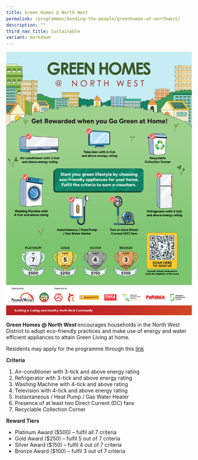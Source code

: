 ```yaml
---
title: Green Homes @ North West
permalink: /programmes/bonding-the-people/greenhomes-at-northwest/
description: ""
third_nav_title: Sustainable
variant: markdown
---
```



![](/images/Programmes/Green%20Living/FA_Green_Homes_2025___Poster__1_.png)

**Green Homes @ North West** encourages households in the North West District to adopt eco-friendly practices and make use of energy and water efficient appliances to attain Green Living at home. 

Residents may apply for the programme through this [link](https://go.gov.sg/greenhomesnw) 


**Criteria**

1.  Air-conditioner with 3-tick and above energy rating
2.  Refrigerator with 3-tick and above energy rating
3.  Washing Machine with 4-tick and above rating
4.  Television with 4-tick and above energy rating
5.  Instantaneous / Heat Pump / Gas Water Heater
6.  Presence of at least two Direct Current (DC) fans
7.  Recyclable Collection Corner

**Reward Tiers**

*   Platinum Award ($500) – fulfil all 7 criteria
*   Gold Award ($250) – fulfil 5 out of 7 criteria
*   Silver Award ($150) – fulfil 4 out of 7 criteria
*   Bronze Award ($100) – fulfil 3 out of 7 criteria